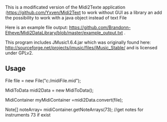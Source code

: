 This is a modificated version of the Midi2Texte application :https://github.com/Yxven/Midi2Text to work without GUI as a library an add the possibility to work with a java object instead of text File


 Here is an example file output: https://github.com/Brandonn-Etheve/Midi2DataLibrary/blob/master/example_output.txt .

This program includes JMusic1.6.4.jar which was originally found here: http://sourceforge.net/projects/jmusic/files/jMusic_Stable/ and is licensed
under GPLv2.

## Usage

File file = new File("c:/midiFile.mid");

MidiToData midi2Data = new MidiToData();

MidiContainer myMidiContainer =midi2Data.convert(file);

Note[] noteArray= midiContainer.getNoteArrays(73); //get notes for instruments 73 if exist
